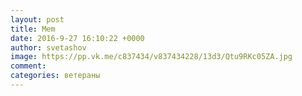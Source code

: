 ```yaml
--- 
layout: post 
title: Mem 
date: 2016-9-27 16:10:22 +0000 
author: svetashov 
image: https://pp.vk.me/c837434/v837434228/13d3/Qtu9RKc05ZA.jpg
comment: 
categories: ветераны
---
```

